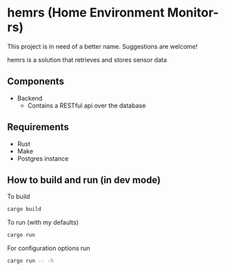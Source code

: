 # hemrs (Home Environment Monitor-rs)

This project is in need of a better name. Suggestions are welcome!

hemrs is a solution that retrieves and stores sensor data

## Components

* Backend
    - Contains a RESTful api over the database

## Requirements

* Rust
* Make
* Postgres instance

## How to build and run (in dev mode)

To build
```sh
cargo build
```

To run (with my defaults)
```sh
cargo run
```

For configuration options run
```sh
cargo run -- -h
```
